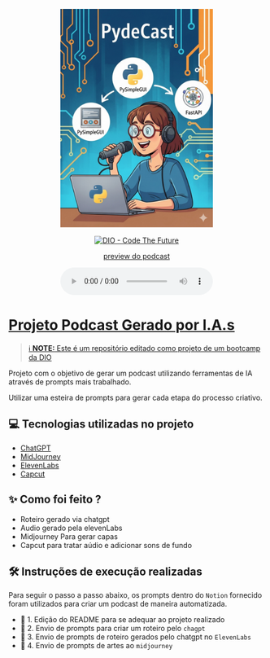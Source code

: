<p align="center">
<img 
    src="./assets/PydeCast-Episodio 1 - Gemini.png"
    width="300"
/>
</p>

<p align="center">
<a href="https://dio.me/">
    <img 
        src="https://img.shields.io/badge/DIO-Code_The_Future-28DA77?logo=youtube" 
        alt="DIO - Code The Future">
</a>
<a href="https://dio.me/">

</p>

<p align="center">
    preview do podcast
</p>

<div align="center">
    <audio src="output/podcast_editado.MP3" controls title="Podcast editado"></audio>
</div>

# Projeto Podcast Gerado por I.A.s

 > ℹ️ **NOTE:** Este é um repositório editado como projeto de um bootcamp da [DIO](https://dio.me)

Projeto com o objetivo de gerar um podcast utilizando ferramentas de IA através de prompts mais trabalhado.

Utilizar uma esteira de prompts para gerar cada etapa do processo criativo.

## 💻 Tecnologias utilizadas no projeto

- [ChatGPT](https://chat.openai.com/) 
- [MidJourney](https://www.midjourney.com/app/)
- [ElevenLabs](https://beta.elevenlabs.io/)
- [Capcut](https://www.capcut.com/pt-br/)

## ✨ Como foi feito ?

- Roteiro gerado via chatgpt
- Audio gerado pela elevenLabs
- Midjourney Para gerar capas
- Capcut para tratar aúdio e adicionar sons de fundo

## 🛠️ Instruções de execução realizadas

Para seguir o passo a passo abaixo, os prompts dentro do `Notion` fornecido foram utilizados para criar um podcast de maneira automatizada.

- 🤖 1. Edição do README para se adequar ao projeto realizado
- 🤖 2. Envio de prompts para criar um roteiro pelo `chagpt`
- 🤖 3. Envio de prompts de roteiro gerados pelo chatgpt no  `ElevenLabs`
- 🤖 4. Envio de prompts de artes ao `midjourney`
